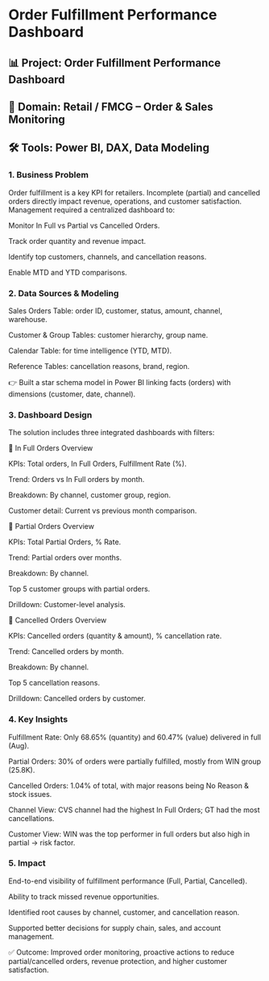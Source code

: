 # Order Fulfillment Performance Dashboard

## 📊 Project: Order Fulfillment Performance Dashboard
## 🏢 Domain: Retail / FMCG – Order & Sales Monitoring
## 🛠 Tools: Power BI, DAX, Data Modeling

### 1. Business Problem

Order fulfillment is a key KPI for retailers. Incomplete (partial) and cancelled orders directly impact revenue, operations, and customer satisfaction. Management required a centralized dashboard to:

Monitor In Full vs Partial vs Cancelled Orders.

Track order quantity and revenue impact.

Identify top customers, channels, and cancellation reasons.

Enable MTD and YTD comparisons.

### 2. Data Sources & Modeling

Sales Orders Table: order ID, customer, status, amount, channel, warehouse.

Customer & Group Tables: customer hierarchy, group name.

Calendar Table: for time intelligence (YTD, MTD).

Reference Tables: cancellation reasons, brand, region.

👉 Built a star schema model in Power BI linking facts (orders) with dimensions (customer, date, channel).

### 3. Dashboard Design

The solution includes three integrated dashboards with filters:

🔹 In Full Orders Overview

KPIs: Total orders, In Full Orders, Fulfillment Rate (%).

Trend: Orders vs In Full orders by month.

Breakdown: By channel, customer group, region.

Customer detail: Current vs previous month comparison.

🔹 Partial Orders Overview

KPIs: Total Partial Orders, % Rate.

Trend: Partial orders over months.

Breakdown: By channel.

Top 5 customer groups with partial orders.

Drilldown: Customer-level analysis.

🔹 Cancelled Orders Overview

KPIs: Cancelled orders (quantity & amount), % cancellation rate.

Trend: Cancelled orders by month.

Breakdown: By channel.

Top 5 cancellation reasons.

Drilldown: Cancelled orders by customer.

### 4. Key Insights

Fulfillment Rate: Only 68.65% (quantity) and 60.47% (value) delivered in full (Aug).

Partial Orders: 30% of orders were partially fulfilled, mostly from WIN group (25.8K).

Cancelled Orders: 1.04% of total, with major reasons being No Reason & stock issues.

Channel View: CVS channel had the highest In Full Orders; GT had the most cancellations.

Customer View: WIN was the top performer in full orders but also high in partial → risk factor.

### 5. Impact

End-to-end visibility of fulfillment performance (Full, Partial, Cancelled).

Ability to track missed revenue opportunities.

Identified root causes by channel, customer, and cancellation reason.

Supported better decisions for supply chain, sales, and account management.

✅ Outcome: Improved order monitoring, proactive actions to reduce partial/cancelled orders, revenue protection, and higher customer satisfaction.
